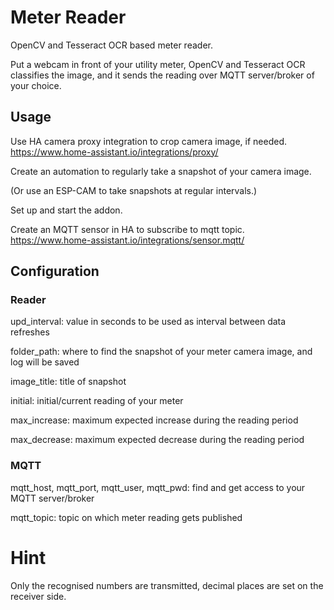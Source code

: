 # Meter Reader

OpenCV and Tesseract OCR based meter reader.

Put a webcam in front of your utility meter, OpenCV and Tesseract OCR classifies the image, and it sends the reading over MQTT server/broker of your choice.

## Usage

Use HA camera proxy integration to crop camera image, if needed.
https://www.home-assistant.io/integrations/proxy/

Create an automation to regularly take a snapshot of your camera image.

(Or use an ESP-CAM to take snapshots at regular intervals.)

Set up and start the addon.

Create an MQTT sensor in HA to subscribe to mqtt topic. 
https://www.home-assistant.io/integrations/sensor.mqtt/

## Configuration

### Reader

upd_interval: value in seconds to be used as interval between data refreshes

folder_path: where to find the snapshot of your meter camera image, and log will be saved

image_title: title of snapshot

initial: initial/current reading of your meter

max_increase: maximum expected increase during the reading period

max_decrease: maximum expected decrease during the reading period

### MQTT

mqtt_host, mqtt_port, mqtt_user, mqtt_pwd: find and get access to your MQTT server/broker

mqtt_topic: topic on which meter reading gets published

# Hint

Only the recognised numbers are transmitted, decimal places are set on the receiver side.